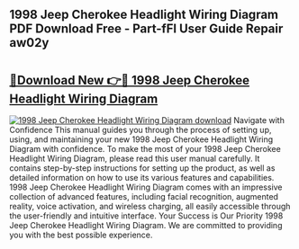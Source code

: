 ## 1998 Jeep Cherokee Headlight Wiring Diagram PDF Download Free - Part-fFl User Guide Repair aw02y

# <h2><a href="http://dfubg8.blite.top/?on=1998+Jeep+Cherokee+Headlight+Wiring+Diagram">🔗Download New 👉🔴 1998 Jeep Cherokee Headlight Wiring Diagram</a></h2>

[![1998 Jeep Cherokee Headlight Wiring Diagram download](https://i.imgur.com/lujVjoI.png)](http://dfubg8.blite.top/?on=1998+Jeep+Cherokee+Headlight+Wiring+Diagram)
Navigate with Confidence This manual guides you through the process of setting up, using, and maintaining your new 1998 Jeep Cherokee Headlight Wiring Diagram with confidence. To make the most of your 1998 Jeep Cherokee Headlight Wiring Diagram, please read this user manual carefully. It contains step-by-step instructions for setting up the product, as well as detailed information on how to use its various features and capabilities. 1998 Jeep Cherokee Headlight Wiring Diagram comes with an impressive collection of advanced features, including facial recognition, augmented reality, voice activation, and wireless charging, all easily accessible through the user-friendly and intuitive interface. Your Success is Our Priority 1998 Jeep Cherokee Headlight Wiring Diagram. We are committed to providing you with the best possible experience.

